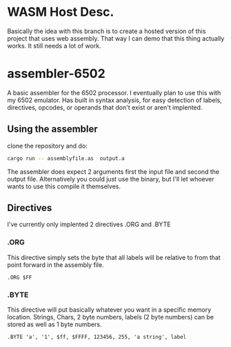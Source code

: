 # WASM Host Desc.
Basically the idea with this branch is to create a hosted version of this project that uses web assembly. 
That way I can demo that this thing actually works. It still needs a lot of work. 

# assembler-6502
A basic assembler for the 6502 processor. I eventually plan to use this with my 6502 emulator. 
Has built in syntax analysis, for easy detection of  labels, directives, opcodes, or operands 
that don't exist or aren't implented. 


## Using the assembler

clone the repository and do: 
```bash
cargo run -- assemblyfile.as  output.a
```
The assembler does expect 2 arguments first the input file and second the output file. 
Alternatively you could just use the binary, but I'll let whoever wants to use this
compile it themselves. 

## Directives 
I've currently only implented 2 directives .ORG and .BYTE

### .ORG
This directive simply sets the byte that all labels will be relative to from that point
forward in the assembly file. 

```assembly
.ORG $FF
```

### .BYTE
This directive will put basically whatever you want in a specific memory location. Strings, Chars, 2 byte numbers, labels (2 byte numbers) can be stored as well as 1 byte numbers. 

```assembly
.BYTE 'a', '1', $ff, $FFFF, 123456, 255, 'a string', label
```
 
